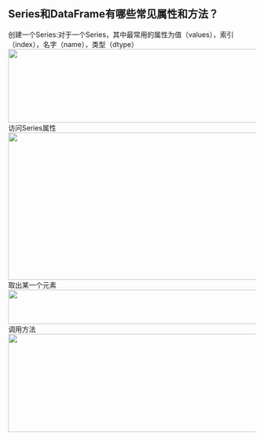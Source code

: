 Series和DataFrame有哪些常见属性和方法？
-----
创建一个Series:对于一个Series，其中最常用的属性为值（values），索引（index），名字（name），类型（dtype）  
<img width="800" height="150" src="https://github.com/zhaying0617/Pandas-question/blob/master/Pandas基础/image/p1.png">  
访问Series属性  
<img width="800" height="300" src="https://github.com/zhaying0617/Pandas-question/blob/master/Pandas基础/image/p2.png">  
取出某一个元素  
<img width="800" height="70" src="https://github.com/zhaying0617/Pandas-question/blob/master/Pandas基础/image/p3.png">    
调用方法  
<img width="800" height="200" src="https://github.com/zhaying0617/Pandas-question/blob/master/Pandas基础/image/p4.png">   
